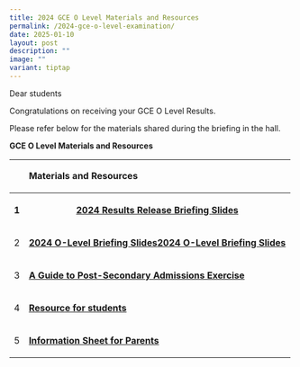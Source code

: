```yaml
---
title: 2024 GCE O Level Materials and Resources
permalink: /2024-gce-o-level-examination/
date: 2025-01-10
layout: post
description: ""
image: ""
variant: tiptap
---
```

<p>Dear students</p>
<p>Congratulations on receiving your GCE O Level Results.</p>
<p>Please refer below for the materials shared during the briefing in the
hall.</p>
<p></p>
<p><strong>GCE O Level Materials and Resources</strong>
</p>
<p></p>
<table style="minWidth: 50px">
<colgroup>
<col>
<col>
</colgroup>
<tbody>
<tr>
<td rowspan="1" colspan="1">
<p></p>
</td>
<td rowspan="1" colspan="1">
<p><strong>Materials and Resources</strong>
</p>
</td>
</tr>
<tr>
<th rowspan="1" colspan="1">
<p>1</p>
</th>
<th rowspan="1" colspan="1">
<p><strong><a href="/files/GCE/2024_O_Level_Results_Release___Briefing_Slides.pdf" rel="noopener nofollow" target="_blank">2024 Results Release Briefing Slides</a></strong>
</p>
</th>
</tr>
<tr>
<td rowspan="1" colspan="1">
<p>2</p>
</td>
<td rowspan="1" colspan="1">
<p><strong><a href="/files/GCE/2024_O_Level_Briefing_Slides_for_Students_.pdf" rel="noopener noreferrer nofollow" target="_blank">2024 O-Level Briefing Slides</a><a href="/files/2024_O_Level_Briefing_Slides_for_Students_.pdf" rel="noopener nofollow" target="_blank">2024 O-Level Briefing Slides</a></strong>
</p>
</td>
</tr>
<tr>
<td rowspan="1" colspan="1">
<p>3</p>
</td>
<td rowspan="1" colspan="1">
<p><strong><a href="/files/GCE/A_Guide_to_Post_Secondary_Admissions_Exercises.pdf" rel="noopener nofollow" target="_blank">A Guide to Post-Secondary Admissions Exercise</a></strong>
</p>
</td>
</tr>
<tr>
<td rowspan="1" colspan="1">
<p>4</p>
</td>
<td rowspan="1" colspan="1">
<p><strong><a href="/files/GCE/2024_O_level_student_Collateral_Final_version.pdf" rel="noopener noreferrer nofollow" target="_blank">Resource for students</a></strong>
</p>
</td>
</tr>
<tr>
<td rowspan="1" colspan="1">
<p>5</p>
</td>
<td rowspan="1" colspan="1">
<p><strong><a href="/files/GCE/2024_O_Level_Infosheet_for_Parents__Final_.pdf" rel="noopener nofollow" target="_blank">Information Sheet for Parents</a></strong>
</p>
</td>
</tr>
</tbody>
</table>
<p></p>
<p></p>